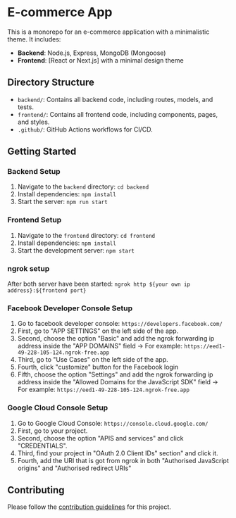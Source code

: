 # E-commerce App

This is a monorepo for an e-commerce application with a minimalistic theme. It includes:

- **Backend**: Node.js, Express, MongoDB (Mongoose)
- **Frontend**: [React or Next.js] with a minimal design theme

## Directory Structure

- `backend/`: Contains all backend code, including routes, models, and tests.
- `frontend/`: Contains all frontend code, including components, pages, and styles.
- `.github/`: GitHub Actions workflows for CI/CD.

## Getting Started

### Backend Setup

1. Navigate to the `backend` directory: `cd backend`
2. Install dependencies: `npm install`
3. Start the server: `npm run start`

### Frontend Setup

1. Navigate to the `frontend` directory: `cd frontend`
2. Install dependencies: `npm install`
3. Start the development server: `npm start`

### ngrok setup

After both server have been started: `ngrok http ${your own ip address}:${frontend port}`

### Facebook Developer Console Setup

1. Go to facebook developer console: `https://developers.facebook.com/`
2. First, go to "APP SETTINGS" on the left side of the app.
3. Second, choose the option "Basic" and add the ngrok forwarding ip address inside the "APP DOMAINS" field -> For example: `https://eed1-49-228-105-124.ngrok-free.app`
4. Third, go to "Use Cases" on the left side of the app.
5. Fourth, click "customize" button for the Facebook login
6. Fifth, choose the option "Settings" and add the ngrok forwarding ip address inside the "Allowed Domains for the JavaScript SDK" field -> For example: `https://eed1-49-228-105-124.ngrok-free.app`

### Google Cloud Console Setup

1. Go to Google Cloud Console: `https://console.cloud.google.com/`
2. First, go to your project.
3. Second, choose the option "APIS and services" and click "CREDENTIALS".
4. Third, find your project in "OAuth 2.0 Client IDs" section" and click it.
5. Fourth, add the URI that is got from ngrok in both "Authorised JavaScript origins" and "Authorised redirect URIs"

## Contributing

Please follow the [contribution guidelines](CONTRIBUTING.md) for this project.
